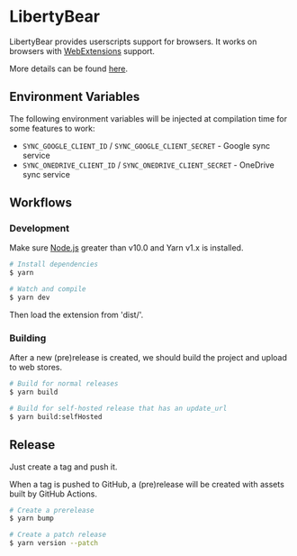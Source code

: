 # LibertyBear
LibertyBear provides userscripts support for browsers.
It works on browsers with [WebExtensions](https://developer.mozilla.org/en-US/Add-ons/WebExtensions) support.

More details can be found [here](https://liberty-bear.com/).

## Environment Variables

The following environment variables will be injected at compilation time for some features to work:

- `SYNC_GOOGLE_CLIENT_ID` / `SYNC_GOOGLE_CLIENT_SECRET` - Google sync service
- `SYNC_ONEDRIVE_CLIENT_ID` / `SYNC_ONEDRIVE_CLIENT_SECRET` - OneDrive sync service

## Workflows

### Development

Make sure [Node.js](https://nodejs.org/) greater than v10.0 and Yarn v1.x is installed.

``` sh
# Install dependencies
$ yarn

# Watch and compile
$ yarn dev
```

Then load the extension from 'dist/'.

### Building

After a new (pre)release is created, we should build the project and upload to web stores.

``` sh
# Build for normal releases
$ yarn build

# Build for self-hosted release that has an update_url
$ yarn build:selfHosted
```

## Release

Just create a tag and push it.

When a tag is pushed to GitHub, a (pre)release will be created with assets built by GitHub Actions.

```sh
# Create a prerelease
$ yarn bump

# Create a patch release
$ yarn version --patch
```
